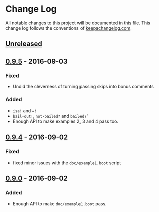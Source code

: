# Change Log
All notable changes to this project will be documented in this file. This change log follows the conventions of [keepachangelog.com](http://keepachangelog.com/).

## [Unreleased]

## [0.9.5] - 2016-09-03
### Fixed
- Undid the cleverness of turning passing skips into bonus comments
### Added
- `isa!` and `=!`
- `bail-out!`, `not-bailed?` and `bailed?`'
- Enough API to make examples 2, 3 and 4 pass too.

## [0.9.4] - 2016-09-02
### Fixed
- fixed minor issues with the `doc/example1.boot` script

## [0.9.0] - 2016-09-02
### Added
- Enough API to make `doc/example1.boot` pass.

[Unreleased]: https://github.com/pieterbreed/tappit/compare/tappit-0.9.5...HEAD
[0.9.5]: https://github.com/pieterbreed/tappit/compare/tappit-0.9.0...tappit-0.9.5
[0.9.4]: https://github.com/pieterbreed/tappit/compare/tappit-0.9.0...tappit-0.9.4
[0.9.0]: https://github.com/pieterbreed/tappit/compare/540aeff...tappit-0.9.0
 
